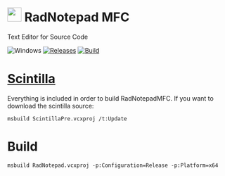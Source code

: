 <!-- ![Icon](res\RadNotepad.ico) RadNotepad MFC -->
<img src="res\RadNotepad.ico" width=32/> RadNotepad MFC
==========

Text Editor for Source Code

![Windows](https://img.shields.io/badge/platform-Windows-blue.svg)
[![Releases](https://img.shields.io/github/release/RadAd/RadNotepadMFC.svg)](https://github.com/RadAd/RadNotepadMFC/releases/latest)
[![Build](https://img.shields.io/appveyor/ci/RadAd/RadNotepadMFC.svg)](https://ci.appveyor.com/project/RadAd/RadNotepadMFC)

[Scintilla](https://www.scintilla.org/)
=======
Everything is included in order to build RadNotepadMFC.
If you want to download the scintilla source:
```
msbuild ScintillaPre.vcxproj /t:Update
```

Build
=======
```
msbuild RadNotepad.vcxproj -p:Configuration=Release -p:Platform=x64
```
